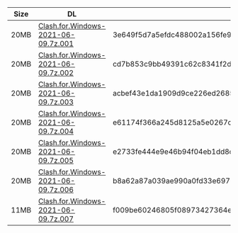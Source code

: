 |    Size   |     DL  | sha512sum |
|  ---  |  ---  |  ---  |
| 20MB | [Clash.for.Windows-2021-06-09.7z.001](https://cdn.jsdelivr.net/gh/appleians/cfw_m1@main/Clash.for.Windows-2021-06-09.7z.001) | 3e649f5d7a5efdc488002a156fe984f55f35b1c00e835c9c110c27093f9d669daa61264c815c98400e9fd4a503848026689388f67e54113712a785329f50fa2f |
| 20MB | [Clash.for.Windows-2021-06-09.7z.002](https://cdn.jsdelivr.net/gh/appleians/cfw_m1@main/Clash.for.Windows-2021-06-09.7z.002) | cd7b853c9bb49391c62c8341f2db71c3548c8faa08ccce372f81e4a25479bc6792ed3f7d7b2cfc732afc698081b2fead91fe102ad97bc5409fb0b3062044209b |
| 20MB | [Clash.for.Windows-2021-06-09.7z.003](https://cdn.jsdelivr.net/gh/appleians/cfw_m1@main/Clash.for.Windows-2021-06-09.7z.003) | acbef43e1da1909d9ce226ed2685f4fbdec9fed6825fd39f3ec60f785d0403224539054ba987728892e6f34ab931c4270d05abb9023fd6db26be5a981dac71aa |
| 20MB | [Clash.for.Windows-2021-06-09.7z.004](https://cdn.jsdelivr.net/gh/appleians/cfw_m1@main/Clash.for.Windows-2021-06-09.7z.004) | e61174f366a245d8125a5e0267c99f27af5449fffac52daea31b55212a7527156d50539127f94f2d8eebefc3d8bd14d87f890454bdd1317e93a3176f9d893b5a |
| 20MB | [Clash.for.Windows-2021-06-09.7z.005](https://cdn.jsdelivr.net/gh/appleians/cfw_m1@main/Clash.for.Windows-2021-06-09.7z.005) | e2733fe444e9e46b94f04eb1dd8cfa6d230b3a01184abe064c98bc1bd8cddaf78367d8d271f3cb9b757b33b65d2be850e0b9f1c82cda896ad8e946c33e42a55c |
| 20MB | [Clash.for.Windows-2021-06-09.7z.006](https://cdn.jsdelivr.net/gh/appleians/cfw_m1@main/Clash.for.Windows-2021-06-09.7z.006) | b8a62a87a039ae990a0fd33e6979202bb488653eb3103f1a0a9b31825f67ed698d0e520feff1f91d51f364747184f29cc3164033ba185dfda50b2a3d184d7111 |
| 11MB | [Clash.for.Windows-2021-06-09.7z.007](https://cdn.jsdelivr.net/gh/appleians/cfw_m1@main/Clash.for.Windows-2021-06-09.7z.007) | f009be60246805f08973427364ea2b6488499bd089379a2eae1baec473f0b7008bdc43db6abb4ce45c99535425dad261086ba0939d7a719a1496b4634c99ae82 |
